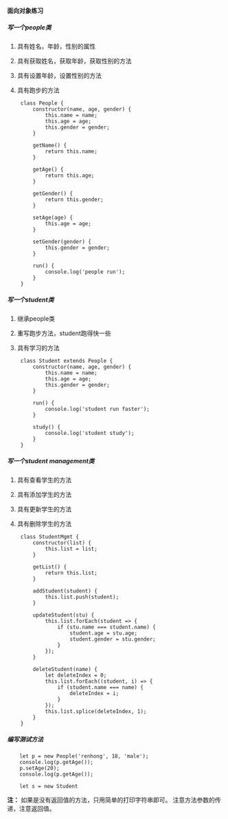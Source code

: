 

#### 面向对象练习


##### 写一个people类

1. 具有姓名，年龄，性别的属性
2. 具有获取姓名，获取年龄，获取性别的方法
3. 具有设置年龄，设置性别的方法
4. 具有跑步的方法

		class People {
			constructor(name, age, gender) {
				this.name = name;
				this.age = age;
				this.gender = gender;
			}
			
			getName() {
				return this.name;
			}
			
			getAge() {
				return this.age;
			}
			
			getGender() {
				return this.gender;
			}
			
			setAge(age) {
				this.age = age;
			}
			
			setGender(gender) {
				this.gender = gender;
			}
			
			run() {
				console.log('people run');
			}
		}

##### 写一个student类

1. 继承people类
2. 重写跑步方法，student跑得快一些
3. 具有学习的方法

		class Student extends People {
			constructor(name, age, gender) {
				this.name = name;
				this.age = age;
				this.gender = gender;
			}
			
			run() {
				console.log('student run faster');
			}
			
			study() {
				console.log('student study');
			}
		}



##### 写一个student management类

1. 具有查看学生的方法
2. 具有添加学生的方法
3. 具有更新学生的方法
4. 具有删除学生的方法

		class StudentMgmt {
			constructor(list) {
				this.list = list;
			}
			
			getList() {
				return this.list;
			}
			
			addStudent(student) {
				this.list.push(student);
			}
			
			updateStudent(stu) {
				this.list.forEach(student => {
					if (stu.name === student.name) {
						student.age = stu.age;
						student.gender = stu.gender;
					}
				});
			}
			
			deleteStudent(name) {
				let deleteIndex = 0;
				this.list.forEach((student, i) => {
					if (student.name === name) {
						deleteIndex = i;
					}
				});
				this.list.splice(deleteIndex, 1);
			}
		}


##### 编写测试方法

		let p = new People('renhong', 18, 'male');
		console.log(p.getAge());
		p.setAge(20);
		console.log(p.getAge());
		
		let s = new Student


**注：** 如果是没有返回值的方法，只用简单的打印字符串即可。
注意方法参数的传递，注意返回值。
<!--stackedit_data:
eyJoaXN0b3J5IjpbLTg1ODcxNzEzOV19
-->